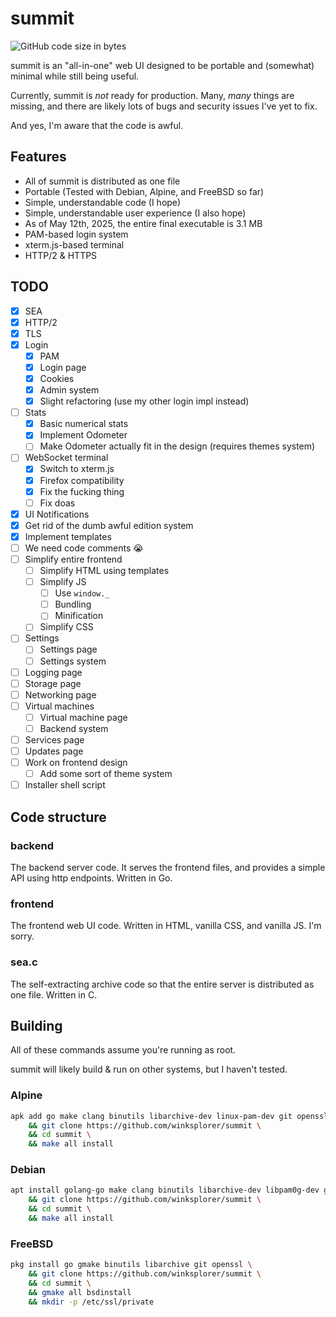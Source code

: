 # summit
![GitHub code size in bytes](https://img.shields.io/github/languages/code-size/winksplorer/summit)

summit is an "all-in-one" web UI designed to be portable and (somewhat) minimal while still being useful.

Currently, summit is *not* ready for production. Many, *many* things are missing, and there are likely lots of bugs and security issues I've yet to fix.

And yes, I'm aware that the code is awful.

## Features
- All of summit is distributed as one file
- Portable (Tested with Debian, Alpine, and FreeBSD so far)
- Simple, understandable code (I hope)
- Simple, understandable user experience (I also hope)
- As of May 12th, 2025, the entire final executable is 3.1 MB
- PAM-based login system
- xterm.js-based terminal
- HTTP/2 & HTTPS

## TODO

- [X] SEA
- [X] HTTP/2
- [X] TLS
- [X] Login
    - [X] PAM
    - [X] Login page
    - [X] Cookies
    - [X] Admin system
    - [X] Slight refactoring (use my other login impl instead)
- [ ] Stats
    - [X] Basic numerical stats
    - [X] Implement Odometer
    - [ ] Make Odometer actually fit in the design (requires themes system)
- [ ] WebSocket terminal
    - [X] Switch to xterm.js
    - [X] Firefox compatibility
    - [X] Fix the fucking thing
    - [ ] Fix doas
- [X] UI Notifications
- [X] Get rid of the dumb awful edition system
- [X] Implement templates
- [ ] We need code comments :sob:
- [ ] Simplify entire frontend
    - [ ] Simplify HTML using templates
    - [ ] Simplify JS
        - [ ] Use `window._`
        - [ ] Bundling
        - [ ] Minification
    - [ ] Simplify CSS
- [ ] Settings
    - [ ] Settings page
    - [ ] Settings system
- [ ] Logging page
- [ ] Storage page
- [ ] Networking page
- [ ] Virtual machines
    - [ ] Virtual machine page
    - [ ] Backend system
- [ ] Services page
- [ ] Updates page
- [ ] Work on frontend design
    - [ ] Add some sort of theme system
- [ ] Installer shell script

## Code structure

### backend

The backend server code. It serves the frontend files, and provides a simple API using http endpoints. Written in Go.

### frontend

The frontend web UI code. Written in HTML, vanilla CSS, and vanilla JS. I'm sorry.

### sea.c

The self-extracting archive code so that the entire server is distributed as one file. Written in C.

## Building

All of these commands assume you're running as root.

summit will likely build & run on other systems, but I haven't tested.

### Alpine

```sh
apk add go make clang binutils libarchive-dev linux-pam-dev git openssl \
    && git clone https://github.com/winksplorer/summit \
    && cd summit \
    && make all install
```

### Debian

```sh
apt install golang-go make clang binutils libarchive-dev libpam0g-dev git openssl \
    && git clone https://github.com/winksplorer/summit \
    && cd summit \
    && make all install
```

### FreeBSD

```sh
pkg install go gmake binutils libarchive git openssl \
    && git clone https://github.com/winksplorer/summit \
    && cd summit \
    && gmake all bsdinstall
    && mkdir -p /etc/ssl/private
```